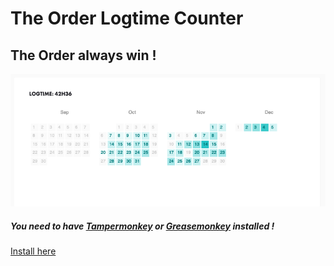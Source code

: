 # The Order Logtime Counter
## The Order always win !

![Screenshot](/preview.png?raw=true)

##### You need to have [Tampermonkey](https://www.tampermonkey.net/) or [Greasemonkey](https://www.google.com/search?client=firefox-b-d&q=greasemonkey) installed !
[Install here](https://openuserjs.org/scripts/DontBreakAlex/The_Order_logtime_counter)
